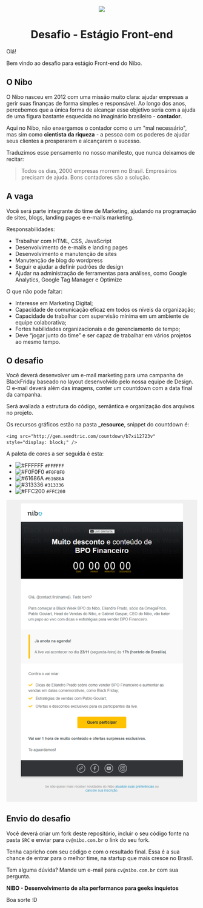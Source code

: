 <p align="center"><img src="https://www.nibo.com.br/logo-nibo.png" width="150" /></p>
<h1 align="center">Desafio - Estágio Front-end</h1>

Olá!

Bem vindo ao desafio para estágio Front-end do Nibo.

## O Nibo
O Nibo nasceu em 2012 com uma missão muito clara: ajudar empresas a gerir suas finanças de forma simples e responsável. Ao longo dos anos, percebemos que a única forma de alcançar esse objetivo seria com a ajuda de uma figura bastante esquecida no imaginário brasileiro - **contador**.

Aqui no Nibo, não enxergamos o contador como o um "mal necessário", mas sim como **cientista da riqueza** - a pessoa com os poderes de ajudar seus clientes a prosperarem e alcançarem o sucesso. 

Traduzimos esse pensamento no nosso manifesto, que nunca deixamos de recitar: 
> Todos os dias, 2000 empresas morrem no Brasil. Empresários precisam de ajuda. Bons contadores são a solução.

## A vaga
Você será parte integrante do time de Marketing, ajudando na programação de sites, blogs, landing pages e e-mails marketing.

Responsabilidades:

- Trabalhar com HTML, CSS, JavaScript
- Desenvolvimento de e-mails e landing pages
- Desenvolvimento e manutenção de sites
- Manutenção de blog do wordpress
- Seguir e ajudar a definir padrões de design
- Ajudar na administração de ferramentas para análises, como Google Analytics, Google Tag Manager e Optimize

O que não pode faltar:

- Interesse em Marketing Digital;
- Capacidade de comunicação eficaz em todos os níveis da organização;
- Capacidade de trabalhar com supervisão mínima em um ambiente de equipe colaborativa;
- Fortes habilidades organizacionais e de gerenciamento de tempo;
- Deve “jogar junto do time” e ser capaz de trabalhar em vários projetos ao mesmo tempo.

## O desafio

Você deverá desenvolver um e-mail marketing para uma campanha de BlackFriday baseado no layout desenvolvido pelo nossa equipe de Design. O e-mail deverá além das imagens, conter um countdown com a data final da campanha.

Será avaliada a estrutura do código, semântica e organização dos arquivos no projeto.

Os recursos gráficos estão na pasta **_resource**, snippet do countdown é:
```
<img src="http://gen.sendtric.com/countdown/b7xi12723v" style="display: block;" />
```

A paleta de cores a ser seguida é esta:

- ![#FFFFFF](https://via.placeholder.com/15/FFFFFF/000000?text=+) `#FFFFFF`
- ![#F0F0F0](https://via.placeholder.com/15/F0F0F0/000000?text=+) `#F0F0F0`
- ![#61686A](https://via.placeholder.com/15/61686A/000000?text=+) `#61686A`
- ![#313336](https://via.placeholder.com/15/313336/000000?text=+) `#313336`
- ![#FFC200](https://via.placeholder.com/15/FFC200/000000?text=+) `#FFC200`

![Layout do Email](layout.png)

## Envio do desafio

Você deverá criar um fork deste repositório, incluir o seu código fonte na pasta ``SRC`` e enviar para `cv@nibo.com.br` o link do seu fork.

Tenha capricho com seu código e com o resultado final. Essa é a sua chance de entrar para o melhor time, na startup que mais cresce no Brasil.

Tem alguma dúvida? Mande um e-mail para `cv@nibo.com.br` com sua pergunta.

**NIBO - Desenvolvimento de alta performance para geeks inquietos**

Boa sorte :D